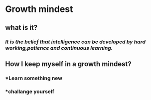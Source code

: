 # **Growth mindest**

## what is it?


###  *It is the belief that intelligence can be developed by hard working,patience and continuous learning.* 

## How I keep myself in a growth mindest?
###   *Learn something new 
###  *challange yourself 





